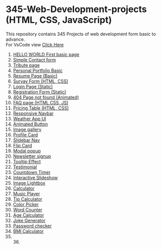 # 345-Web-Development-projects (HTML, CSS, JavaScript)
This repository contains 345 Projects of web development form basic to advance. <br>
For VsCode view <a href="https://github1s.com/mdfaisalkhan/345-Web-Development-projects">Click Here</a>
1. <a href="https://bouncinghelloworld.netlify.app/">HELLO WORLD First basic page</a><br>
2. <a href ="https://enchanting-choux-13ac08.netlify.app/" > Simple Contact form</a><br>
3. <a href = "https://celebrated-pony-787c42.netlify.app/">Tribute page</a><br>
4. <a href = "https://clever-tarsier-4d887b.netlify.app/">Personal Portfolio Basic </a> <br>
5. <a href ="https://sunny-cajeta-e47a73.netlify.app/">Resume Page (Basic)</a> <br>
6. <a href ="https://funny-cannoli-c4e29e.netlify.app/">Survay Form (HTML, CSS)</a> <br>
7. <a href ="https://merry-hotteok-181e17.netlify.app/">Login Page (Static)</a> <br>
8. <a href ="https://cheerful-stroopwafel-1a718d.netlify.app/">Registration Form (Static)</a> <br>
9. <a href ="https://rad-kelpie-468e66.netlify.app/"> 404 Page not found (Animated)</a> <br>
10. <a href ="https://faqofjava.netlify.app/">FAQ page (HTML,CSS, JS)</a> <br> 
11. <a href ="https://iridescent-stardust-6ce890.netlify.app/">Pricing Table (HTML, CSS)</a> <br> 
12. <a href ="https://marvelous-moxie-bd7615.netlify.app/">Responsive Navbar</a> <br>  
13. <a href ="https://singular-banoffee-fedf55.netlify.app/">Weather App UI</a> <br>  
14. <a href ="https://stately-begonia-a5d02c.netlify.app/"> Animated Button</a> <br>
15. <a href ="https://startling-axolotl-6b4aae.netlify.app/">Image gallery</a> <br> 
16. <a href ="https://capable-truffle-08b0dd.netlify.app/">Profile Card</a> <br>  
17. <a href ="https://strong-caramel-47193d.netlify.app/">Slidebar Nav</a> <br>  
18. <a href="https://lustrous-phoenix-2999bd.netlify.app/">Flip Card</a> <br>
19. <a href="https://dainty-piroshki-f5c771.netlify.app/">Modal popup</a><br>
20. <a href="https://papaya-narwhal-6ac063.netlify.app/">Newsletter signup</a><br>
21. <a href="https://ubiquitous-belekoy-a3d539.netlify.app/">Tooltip Effect</a><br>
22. <a href="https://vermillion-quokka-717e14.netlify.app/">Testimonial</a><br>  
23. <a href="https://superlative-beijinho-99f2eb.netlify.app/">Countdown Timer</a> <br> 
24. <a href="https://ornate-puppy-884233.netlify.app/">Interactive Slideshow</a> <br>
25. <a href="https://incredible-tarsier-eb348a.netlify.app/">Image Lightbox</a> <br>
26. <a href="https://mdfkcalculator.netlify.app/">Calculator</a>   <br>
27. <a href="https://musicplayermfk.netlify.app/">Music Player</a> <br>
28. <a href="https://marvelous-pasca-47a81f.netlify.app/">Tip Calculator</a> <br> 
29. <a href="https://sparkling-platypus-82def1.netlify.app/">Color Picker</a> <br>
30. <a href="https://meek-haupia-111836.netlify.app/">Word Counter</a> <br>
31. <a href="https://fkagecalculator01.netlify.app/">Age Calculator</a> <br>
32. <a href="https://getthejoke01.netlify.app/">Joke Generator</a> <br>
33. <a href="https://passwordcheckerafk01.netlify.app/">Password checker</a> <br>
34. <a href="https://bmicalculatormfk.netlify.app/">BMI Calculator</a> <br>
35. <a href="#"></a> <br>
36.<a href="#"></a> <br>


